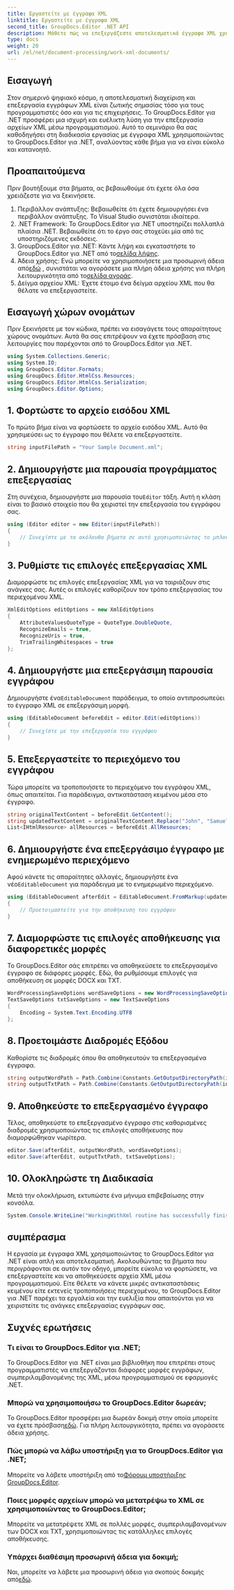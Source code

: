 ```yaml
---
title: Εργαστείτε με έγγραφα XML
linktitle: Εργαστείτε με έγγραφα XML
second_title: GroupDocs.Editor .NET API
description: Μάθετε πώς να επεξεργάζεστε αποτελεσματικά έγγραφα XML χρησιμοποιώντας το GroupDocs.Editor για .NET με τον αναλυτικό οδηγό μας, που καλύπτει όλα τα βασικά βήματα και τις επιλογές.
type: docs
weight: 20
url: /el/net/document-processing/work-xml-documents/
---
```

## Εισαγωγή
Στον σημερινό ψηφιακό κόσμο, η αποτελεσματική διαχείριση και επεξεργασία εγγράφων XML είναι ζωτικής σημασίας τόσο για τους προγραμματιστές όσο και για τις επιχειρήσεις. Το GroupDocs.Editor για .NET προσφέρει μια ισχυρή και ευέλικτη λύση για την επεξεργασία αρχείων XML μέσω προγραμματισμού. Αυτό το σεμινάριο θα σας καθοδηγήσει στη διαδικασία εργασίας με έγγραφα XML χρησιμοποιώντας το GroupDocs.Editor για .NET, αναλύοντας κάθε βήμα για να είναι εύκολο και κατανοητό.
## Προαπαιτούμενα
Πριν βουτήξουμε στα βήματα, ας βεβαιωθούμε ότι έχετε όλα όσα χρειάζεστε για να ξεκινήσετε.
1. Περιβάλλον ανάπτυξης: Βεβαιωθείτε ότι έχετε δημιουργήσει ένα περιβάλλον ανάπτυξης. Το Visual Studio συνιστάται ιδιαίτερα.
2. .NET Framework: Το GroupDocs.Editor για .NET υποστηρίζει πολλαπλά πλαίσια .NET. Βεβαιωθείτε ότι το έργο σας στοχεύει μία από τις υποστηριζόμενες εκδόσεις.
3.  GroupDocs.Editor για .NET: Κάντε λήψη και εγκαταστήστε το GroupDocs.Editor για .NET από το[σελίδα λήψης](https://releases.groupdocs.com/editor/net/).
4.  Άδεια χρήσης: Ενώ μπορείτε να χρησιμοποιήσετε μια προσωρινή άδεια από[εδώ](https://purchase.groupdocs.com/temporary-license/) , συνιστάται να αγοράσετε μια πλήρη άδεια χρήσης για πλήρη λειτουργικότητα από το[σελίδα αγοράς](https://purchase.groupdocs.com/buy).
5. Δείγμα αρχείου XML: Έχετε έτοιμο ένα δείγμα αρχείου XML που θα θέλατε να επεξεργαστείτε.
## Εισαγωγή χώρων ονομάτων
Πριν ξεκινήσετε με τον κώδικα, πρέπει να εισαγάγετε τους απαραίτητους χώρους ονομάτων. Αυτά θα σας επιτρέψουν να έχετε πρόσβαση στις λειτουργίες που παρέχονται από το GroupDocs.Editor για .NET.
```csharp
using System.Collections.Generic;
using System.IO;
using GroupDocs.Editor.Formats;
using GroupDocs.Editor.HtmlCss.Resources;
using GroupDocs.Editor.HtmlCss.Serialization;
using GroupDocs.Editor.Options;
```
## 1. Φορτώστε το αρχείο εισόδου XML
Το πρώτο βήμα είναι να φορτώσετε το αρχείο εισόδου XML. Αυτό θα χρησιμεύσει ως το έγγραφο που θέλετε να επεξεργαστείτε.
```csharp
string inputFilePath = "Your Sample Document.xml";
```
## 2. Δημιουργήστε μια παρουσία προγράμματος επεξεργασίας
 Στη συνέχεια, δημιουργήστε μια παρουσία του`Editor` τάξη. Αυτή η κλάση είναι το βασικό στοιχείο που θα χειριστεί την επεξεργασία του εγγράφου σας.
```csharp
using (Editor editor = new Editor(inputFilePath))
{
    // Συνεχίστε με τα ακόλουθα βήματα σε αυτό χρησιμοποιώντας το μπλοκ
}
```
## 3. Ρυθμίστε τις επιλογές επεξεργασίας XML
Διαμορφώστε τις επιλογές επεξεργασίας XML για να ταιριάζουν στις ανάγκες σας. Αυτές οι επιλογές καθορίζουν τον τρόπο επεξεργασίας του περιεχομένου XML.
```csharp
XmlEditOptions editOptions = new XmlEditOptions
{
    AttributeValuesQuoteType = QuoteType.DoubleQuote,
    RecognizeEmails = true,
    RecognizeUris = true,
    TrimTrailingWhitespaces = true
};
```
## 4. Δημιουργήστε μια επεξεργάσιμη παρουσία εγγράφου
 Δημιουργήστε ένα`EditableDocument` παράδειγμα, το οποίο αντιπροσωπεύει το έγγραφο XML σε επεξεργάσιμη μορφή.
```csharp
using (EditableDocument beforeEdit = editor.Edit(editOptions))
{
    // Συνεχίστε με την επεξεργασία του εγγράφου
}
```
## 5. Επεξεργαστείτε το περιεχόμενο του εγγράφου
Τώρα μπορείτε να τροποποιήσετε το περιεχόμενο του εγγράφου XML, όπως απαιτείται. Για παράδειγμα, αντικατάσταση κειμένου μέσα στο έγγραφο.
```csharp
string originalTextContent = beforeEdit.GetContent();
string updatedTextContent = originalTextContent.Replace("John", "Samuel");
List<IHtmlResource> allResources = beforeEdit.AllResources;
```
## 6. Δημιουργήστε ένα επεξεργάσιμο έγγραφο με ενημερωμένο περιεχόμενο
 Αφού κάνετε τις απαραίτητες αλλαγές, δημιουργήστε ένα νέο`EditableDocument` για παράδειγμα με το ενημερωμένο περιεχόμενο.
```csharp
using (EditableDocument afterEdit = EditableDocument.FromMarkup(updatedTextContent, allResources))
{
    // Προετοιμαστείτε για την αποθήκευση του εγγράφου
}
```
## 7. Διαμορφώστε τις επιλογές αποθήκευσης για διαφορετικές μορφές
Το GroupDocs.Editor σάς επιτρέπει να αποθηκεύσετε το επεξεργασμένο έγγραφο σε διάφορες μορφές. Εδώ, θα ρυθμίσουμε επιλογές για αποθήκευση σε μορφές DOCX και TXT.
```csharp
WordProcessingSaveOptions wordSaveOptions = new WordProcessingSaveOptions(WordProcessingFormats.Docx);
TextSaveOptions txtSaveOptions = new TextSaveOptions
{
    Encoding = System.Text.Encoding.UTF8
};
```
## 8. Προετοιμάστε Διαδρομές Εξόδου
Καθορίστε τις διαδρομές όπου θα αποθηκευτούν τα επεξεργασμένα έγγραφα.
```csharp
string outputWordPath = Path.Combine(Constants.GetOutputDirectoryPath(inputFilePath), Path.GetFileNameWithoutExtension(inputFilePath) + ".docx");
string outputTxtPath = Path.Combine(Constants.GetOutputDirectoryPath(inputFilePath), Path.GetFileNameWithoutExtension(inputFilePath) + ".txt");
```
## 9. Αποθηκεύστε το επεξεργασμένο έγγραφο
Τέλος, αποθηκεύστε το επεξεργασμένο έγγραφο στις καθορισμένες διαδρομές χρησιμοποιώντας τις επιλογές αποθήκευσης που διαμορφώθηκαν νωρίτερα.
```csharp
editor.Save(afterEdit, outputWordPath, wordSaveOptions);
editor.Save(afterEdit, outputTxtPath, txtSaveOptions);
```
## 10. Ολοκληρώστε τη Διαδικασία
Μετά την ολοκλήρωση, εκτυπώστε ένα μήνυμα επιβεβαίωσης στην κονσόλα.
```csharp
System.Console.WriteLine("WorkingWithXml routine has successfully finished");
```
## συμπέρασμα
Η εργασία με έγγραφα XML χρησιμοποιώντας το GroupDocs.Editor για .NET είναι απλή και αποτελεσματική. Ακολουθώντας τα βήματα που περιγράφονται σε αυτόν τον οδηγό, μπορείτε εύκολα να φορτώσετε, να επεξεργαστείτε και να αποθηκεύσετε αρχεία XML μέσω προγραμματισμού. Είτε θέλετε να κάνετε μικρές αντικαταστάσεις κειμένου είτε εκτενείς τροποποιήσεις περιεχομένου, το GroupDocs.Editor για .NET παρέχει τα εργαλεία και την ευελιξία που απαιτούνται για να χειριστείτε τις ανάγκες επεξεργασίας εγγράφων σας.
## Συχνές ερωτήσεις
### Τι είναι το GroupDocs.Editor για .NET;
Το GroupDocs.Editor για .NET είναι μια βιβλιοθήκη που επιτρέπει στους προγραμματιστές να επεξεργάζονται διάφορες μορφές εγγράφων, συμπεριλαμβανομένης της XML, μέσω προγραμματισμού σε εφαρμογές .NET.
### Μπορώ να χρησιμοποιήσω το GroupDocs.Editor δωρεάν;
 Το GroupDocs.Editor προσφέρει μια δωρεάν δοκιμή στην οποία μπορείτε να έχετε πρόσβαση[εδώ](https://releases.groupdocs.com/). Για πλήρη λειτουργικότητα, πρέπει να αγοράσετε άδεια χρήσης.
### Πώς μπορώ να λάβω υποστήριξη για το GroupDocs.Editor για .NET;
 Μπορείτε να λάβετε υποστήριξη από το[Φόρουμ υποστήριξης GroupDocs.Editor](https://forum.groupdocs.com/c/editor/20).
### Ποιες μορφές αρχείων μπορώ να μετατρέψω το XML σε χρησιμοποιώντας το GroupDocs.Editor;
Μπορείτε να μετατρέψετε XML σε πολλές μορφές, συμπεριλαμβανομένων των DOCX και TXT, χρησιμοποιώντας τις κατάλληλες επιλογές αποθήκευσης.
### Υπάρχει διαθέσιμη προσωρινή άδεια για δοκιμή;
 Ναι, μπορείτε να λάβετε μια προσωρινή άδεια για σκοπούς δοκιμής από[εδώ](https://purchase.groupdocs.com/temporary-license/).